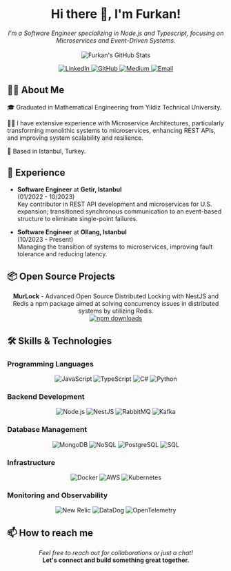 <h1 align="center">Hi there 👋, I'm Furkan!</h1>

<p align="center">
  <i>I'm a Software Engineer specializing in Node.js and Typescript, focusing on Microservices and Event-Driven Systems.</i>
  <br><br>
  <img src="https://github-readme-stats.vercel.app/api?username=felanios&show_icons=true&theme=dark" alt="Furkan's GitHub Stats"/>
</p>

<p align="center">
  <a href="https://www.linkedin.com/in/eyupfurkanozmen/">
    <img src="https://img.shields.io/badge/linkedin-%230077B5.svg?&style=for-the-badge&logo=linkedin&logoColor=white" alt="LinkedIn"/>
  </a>
  <a href="https://github.com/felanios">
    <img src="https://img.shields.io/badge/GitHub-100000?style=for-the-badge&logo=github&logoColor=white" alt="GitHub"/>
  </a>
  <a href="https://ozmeneyupfurkan.medium.com/">
    <img src="https://img.shields.io/badge/Medium-black?style=for-the-badge&logo=medium&logoColor=white" alt="Medium"/>
  </a>
  <a href="mailto:ozmen.eyupfurkan@gmail.com">
    <img src="https://img.shields.io/badge/Email-D14836?style=for-the-badge&logo=gmail&logoColor=white" alt="Email"/>
  </a>
</p>

## 👨‍💻 About Me
🎓 Graduated in Mathematical Engineering from Yildiz Technical University.

👨‍💻 I have extensive experience with Microservice Architectures, particularly transforming monolithic systems to microservices, enhancing REST APIs, and improving system scalability and resilience.  
  
📍 Based in Istanbul, Turkey.

## 💼 Experience
- **Software Engineer** at **Getir, Istanbul**  
  (01/2022 - 10/2023)  
  Key contributor in REST API development and microservices for U.S. expansion; transitioned synchronous communication to an event-based structure to eliminate single-point failures.

- **Software Engineer** at **Ollang, Istanbul**  
  (10/2023 - Present)  
  Managing the transition of systems to microservices, improving fault tolerance and reducing latency.

## 📦 Open Source Projects
<p align="center">
  <b>MurLock</b> - Advanced Open Source Distributed Locking with NestJS and Redis  
  a npm package aimed at solving concurrency issues in distributed systems by utilizing Redis.
  <br>
  <a href="https://www.npmjs.com/package/murlock">
    <img src="https://img.shields.io/npm/dw/murlock?style=for-the-badge" alt="npm downloads"/>
  </a>
</p>

## 🛠 Skills & Technologies

### Programming Languages
<p align="center">
  <img src="https://img.shields.io/badge/JavaScript-F7DF1E?style=for-the-badge&logo=javascript&logoColor=black" alt="JavaScript"/>
  <img src="https://img.shields.io/badge/TypeScript-3178C6?style=for-the-badge&logo=typescript&logoColor=white" alt="TypeScript"/>
  <img src="https://img.shields.io/badge/C%23-239120?style=for-the-badge&logo=c-sharp&logoColor=white" alt="C#"/>
  <img src="https://img.shields.io/badge/Python-3776AB?style=for-the-badge&logo=python&logoColor=white" alt="Python"/>
</p>

### Backend Development
<p align="center">
  <img src="https://img.shields.io/badge/Node.js-339933?style=for-the-badge&logo=nodedotjs&logoColor=white" alt="Node.js"/>
  <img src="https://img.shields.io/badge/NestJS-e0234e?style=for-the-badge&logo=nestjs&logoColor=white" alt="NestJS"/>
  <img src="https://img.shields.io/badge/RabbitMQ-FF6600?style=for-the-badge&logo=rabbitmq&logoColor=white" alt="RabbitMQ"/>
  <img src="https://img.shields.io/badge/Kafka-231F20?style=for-the-badge&logo=apache-kafka&logoColor=white" alt="Kafka"/>
</p>

### Database Management
<p align="center">
  <img src="https://img.shields.io/badge/MongoDB-47A248?style=for-the-badge&logo=mongodb&logoColor=white" alt="MongoDB"/>
    <img src="https://img.shields.io/badge/NoSQL-000000?style=for-the-badge&logo=mongodb&logoColor=green" alt="NoSQL"/>
  <img src="https://img.shields.io/badge/PostgreSQL-336791?style=for-the-badge&logo=postgresql&logoColor=white" alt="PostgreSQL"/>
  <img src="https://img.shields.io/badge/SQL-336791?style=for-the-badge&logo=postgresql&logoColor=white" alt="SQL"/>
</p>

### Infrastructure
<p align="center">
  <img src="https://img.shields.io/badge/Docker-2496ED?style=for-the-badge&logo=docker&logoColor=white" alt="Docker"/>
  <img src="https://img.shields.io/badge/AWS-232F3E?style=for-the-badge&logo=amazon-aws&logoColor=white" alt="AWS"/>
  <img src="https://img.shields.io/badge/Kubernetes-326CE5?style=for-the-badge&logo=kubernetes&logoColor=white" alt="Kubernetes"/>
</p>

### Monitoring and Observability
<p align="center">
  <img src="https://img.shields.io/badge/New%20Relic-008C99?style=for-the-badge&logo=new-relic&logoColor=white" alt="New Relic"/>
  <img src="https://img.shields.io/badge/DataDog-632CA6?style=for-the-badge&logo=datadog&logoColor=white" alt="DataDog"/>
  <img src="https://img.shields.io/badge/OpenTelemetry-9944EE?style=for-the-badge&logo=opentelemetry&logoColor=white" alt="OpenTelemetry"/>
</p>

## 📫 How to reach me
<p align="center">
  <i>Feel free to reach out for collaborations or just a chat!</i>
  <br>
  <b>Let's connect and build something great together.</b>
</p>
